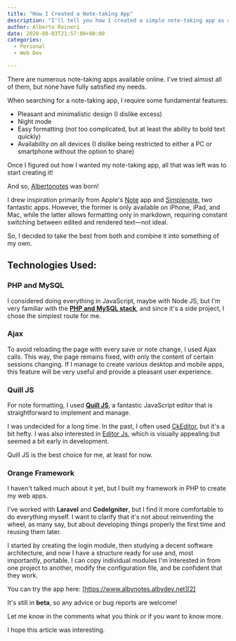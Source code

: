 ```yaml
---
title: "How I Created a Note-taking App"
description: "I'll tell you how I created a simple note-taking app as a side project."
author: Alberto Reineri
date: 2020-08-03T21:57:00+00:00
categories:
  - Personal
  - Web Dev

---
```


There are numerous note-taking apps available online. I've tried almost all of them, but none have fully satisfied my needs.

When searching for a note-taking app, I require some fundamental features:

- Pleasant and minimalistic design (I dislike excess)
- Night mode
- Easy formatting (not too complicated, but at least the ability to bold text quickly)
- Availability on all devices (I dislike being restricted to either a PC or smartphone without the option to share)

Once I figured out how I wanted my note-taking app, all that was left was to start creating it!

And so, <a href="https://www.albynotes.albydev.net/" target="_blank" rel="noreferrer noopener">Albertonotes</a> was born!

I drew inspiration primarily from Apple's <a href="https://apps.apple.com/it/app/note/id1110145109" target="_blank" rel="noreferrer noopener">Note</a> app and <a href="https://simplenote.com/" target="_blank" rel="noreferrer noopener">Simplenote</a>, two fantastic apps. However, the former is only available on iPhone, iPad, and Mac, while the latter allows formatting only in markdown, requiring constant switching between edited and rendered text—not ideal.

So, I decided to take the best from both and combine it into something of my own.

## Technologies Used:

### PHP and MySQL

I considered doing everything in JavaScript, maybe with Node JS, but I'm very familiar with the [**PHP and MySQL stack**][1], and since it's a side project, I chose the simplest route for me.

### Ajax

To avoid reloading the page with every save or note change, I used Ajax calls. This way, the page remains fixed, with only the content of certain sessions changing. If I manage to create various desktop and mobile apps, this feature will be very useful and provide a pleasant user experience.

### Quill JS

For note formatting, I used **<a href="https://quilljs.com/" target="_blank" rel="noreferrer noopener">Quill JS</a>**, a fantastic JavaScript editor that is straightforward to implement and manage.

I was undecided for a long time. In the past, I often used <a href="https://ckeditor.com/ckeditor-4/demo/#inline" target="_blank" rel="noreferrer noopener">CkEditor</a>, but it's a bit hefty. I was also interested in <a href="https://editorjs.io/" target="_blank" rel="noreferrer noopener">Editor Js</a>, which is visually appealing but seemed a bit early in development.

Quill JS is the best choice for me, at least for now.

### Orange Framework

I haven't talked much about it yet, but I built my framework in PHP to create my web apps.

I've worked with **Laravel** and **CodeIgniter**, but I find it more comfortable to do everything myself. I want to clarify that it's not about reinventing the wheel, as many say, but about developing things properly the first time and reusing them later.

I started by creating the login module, then studying a decent software architecture, and now I have a structure ready for use and, most importantly, portable. I can copy individual modules I'm interested in from one project to another, modify the configuration file, and be confident that they work.

You can try the app here: [https://www.albynotes.albydev.net][2]

It's still in **beta**, so any advice or bug reports are welcome!

Let me know in the comments what you think or if you want to know more.

I hope this article was interesting.

 [1]: /en/blog/cms-framework-or-core-language/
 [2]: https://typewrite.albertoreineri.it/